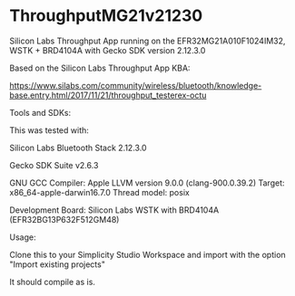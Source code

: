 # ThroughputMG21v21230

Silicon Labs Throughput App running on the EFR32MG21A010F1024IM32, WSTK + BRD4104A with Gecko SDK version 2.12.3.0

Based on the Silicon Labs Throughput App KBA:

https://www.silabs.com/community/wireless/bluetooth/knowledge-base.entry.html/2017/11/21/throughput_testerex-octu

Tools and SDKs:

This was tested with:

Silicon Labs Bluetooth Stack 2.12.3.0

Gecko SDK Suite v2.6.3

GNU GCC Compiler: Apple LLVM version 9.0.0 (clang-900.0.39.2) Target: x86_64-apple-darwin16.7.0 Thread model: posix

Development Board: Silicon Labs WSTK with BRD4104A (EFR32BG13P632F512GM48)

Usage:

Clone this to your Simplicity Studio Workspace and import with the option "Import existing projects"

It should compile as is.
